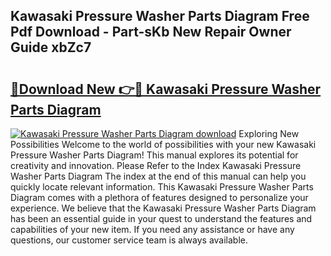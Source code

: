 ## Kawasaki Pressure Washer Parts Diagram Free Pdf Download - Part-sKb New Repair Owner Guide xbZc7

# <h2><a href="http://dfn12wp.blite.top/?on=Kawasaki+Pressure+Washer+Parts+Diagram">🔗Download New 👉🔴 Kawasaki Pressure Washer Parts Diagram</a></h2>

[![Kawasaki Pressure Washer Parts Diagram download](https://i.imgur.com/lujVjoI.png)](http://dfn12wp.blite.top/?on=Kawasaki+Pressure+Washer+Parts+Diagram)
Exploring New Possibilities Welcome to the world of possibilities with your new Kawasaki Pressure Washer Parts Diagram! This manual explores its potential for creativity and innovation. Please Refer to the Index Kawasaki Pressure Washer Parts Diagram The index at the end of this manual can help you quickly locate relevant information. This Kawasaki Pressure Washer Parts Diagram comes with a plethora of features designed to personalize your experience. We believe that the Kawasaki Pressure Washer Parts Diagram has been an essential guide in your quest to understand the features and capabilities of your new item. If you need any assistance or have any questions, our customer service team is always available.
